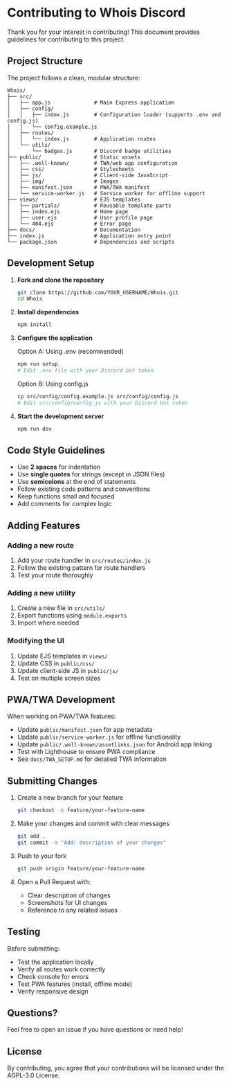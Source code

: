 # Contributing to Whois Discord

Thank you for your interest in contributing! This document provides guidelines for contributing to this project.

## Project Structure

The project follows a clean, modular structure:

```
Whois/
├── src/
│   ├── app.js              # Main Express application
│   ├── config/
│   │   ├── index.js        # Configuration loader (supports .env and config.js)
│   │   └── config.example.js
│   ├── routes/
│   │   └── index.js        # Application routes
│   └── utils/
│       └── badges.js       # Discord badge utilities
├── public/                 # Static assets
│   ├── .well-known/        # TWA/web app configuration
│   ├── css/                # Stylesheets
│   ├── js/                 # Client-side JavaScript
│   ├── img/                # Images
│   ├── manifest.json       # PWA/TWA manifest
│   └── service-worker.js   # Service worker for offline support
├── views/                  # EJS templates
│   ├── partials/           # Reusable template parts
│   ├── index.ejs           # Home page
│   ├── user.ejs            # User profile page
│   └── 404.ejs             # Error page
├── docs/                   # Documentation
├── index.js                # Application entry point
└── package.json            # Dependencies and scripts
```

## Development Setup

1. **Fork and clone the repository**
   ```bash
   git clone https://github.com/YOUR_USERNAME/Whois.git
   cd Whois
   ```

2. **Install dependencies**
   ```bash
   npm install
   ```

3. **Configure the application**
   
   Option A: Using .env (recommended)
   ```bash
   npm run setup
   # Edit .env file with your Discord bot token
   ```
   
   Option B: Using config.js
   ```bash
   cp src/config/config.example.js src/config/config.js
   # Edit src/config/config.js with your Discord bot token
   ```

4. **Start the development server**
   ```bash
   npm run dev
   ```

## Code Style Guidelines

- Use **2 spaces** for indentation
- Use **single quotes** for strings (except in JSON files)
- Use **semicolons** at the end of statements
- Follow existing code patterns and conventions
- Keep functions small and focused
- Add comments for complex logic

## Adding Features

### Adding a new route
1. Add your route handler in `src/routes/index.js`
2. Follow the existing pattern for route handlers
3. Test your route thoroughly

### Adding a new utility
1. Create a new file in `src/utils/`
2. Export functions using `module.exports`
3. Import where needed

### Modifying the UI
1. Update EJS templates in `views/`
2. Update CSS in `public/css/`
3. Update client-side JS in `public/js/`
4. Test on multiple screen sizes

## PWA/TWA Development

When working on PWA/TWA features:

- Update `public/manifest.json` for app metadata
- Update `public/service-worker.js` for offline functionality
- Update `public/.well-known/assetlinks.json` for Android app linking
- Test with Lighthouse to ensure PWA compliance
- See `docs/TWA_SETUP.md` for detailed TWA information

## Submitting Changes

1. Create a new branch for your feature
   ```bash
   git checkout -b feature/your-feature-name
   ```

2. Make your changes and commit with clear messages
   ```bash
   git add .
   git commit -m "Add: description of your changes"
   ```

3. Push to your fork
   ```bash
   git push origin feature/your-feature-name
   ```

4. Open a Pull Request with:
   - Clear description of changes
   - Screenshots for UI changes
   - Reference to any related issues

## Testing

Before submitting:
- Test the application locally
- Verify all routes work correctly
- Check console for errors
- Test PWA features (install, offline mode)
- Verify responsive design

## Questions?

Feel free to open an issue if you have questions or need help!

## License

By contributing, you agree that your contributions will be licensed under the AGPL-3.0 License.
